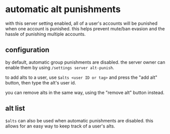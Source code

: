 # automatic alt punishments

with this server setting enabled, all of a user's accounts will be punished when one account is punished. this helps prevent mute/ban evasion and the hassle of punishing multiple accounts.

## configuration

by default, automatic group punishments are disabled. the server owner can enable them by using `/settings server alt-punish`.

to add alts to a user, use `$alts <user ID or tag>` and press the "add alt" button, then type the alt's user id.

you can remove alts in the same way, using the "remove alt" button instead.

## alt list

`$alts` can also be used when automatic punishments are disabled. this allows for an easy way to keep track of a user's alts.
